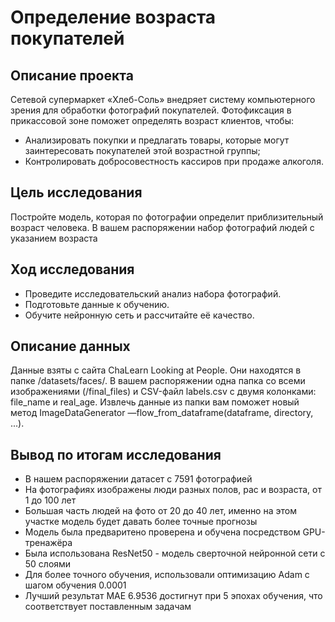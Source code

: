 # Определение возраста покупателей

## Описание проекта

Сетевой супермаркет «Хлеб-Соль» внедряет систему компьютерного зрения для обработки фотографий покупателей. Фотофиксация в прикассовой зоне поможет определять возраст клиентов, чтобы:
- Анализировать покупки и предлагать товары, которые могут заинтересовать покупателей этой возрастной группы;
- Контролировать добросовестность кассиров при продаже алкоголя.

## Цель исследования

Постройте модель, которая по фотографии определит приблизительный возраст человека. В вашем распоряжении набор фотографий людей с указанием возраста

## Ход исследования

- Проведите исследовательский анализ набора фотографий.
- Подготовьте данные к обучению.
- Обучите нейронную сеть и рассчитайте её качество. 

## Описание данных

Данные взяты с сайта ChaLearn Looking at People. Они находятся в папке /datasets/faces/. 
В вашем распоряжении одна папка со всеми изображениями (/final_files) и CSV-файл labels.csv с двумя колонками: file_name и real_age. 
Извлечь данные из папки вам поможет новый метод ImageDataGenerator —flow_from_dataframe(dataframe, directory, ...).

## Вывод по итогам исследования
- В нашем распоряжении датасет с 7591 фотографией
- На фотографиях изображены люди разных полов, рас и возраста, от 1 до 100 лет
- Большая часть людей на фото от 20 до 40 лет, именно на этом участке модель будет давать более точные прогнозы
- Модель была предваритено проверена и обучена посредством GPU-тренажёра
- Была использована ResNet50 - модель сверточной нейронной сети с 50 слоями
- Для более точного обучения, использовали оптимизацию Adam c шагом обучения 0.0001
- Лучший результат MAE 6.9536 достигнут при 5 эпохах обучения, что соответствует поставленным задачам
